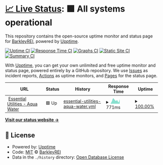 # [📈 Live Status](https://BarkleyREI.github.io/Barkley-upptime): <!--live status--> **🟩 All systems operational**

This repository contains the open-source uptime monitor and status page for [BarkleyREI](http://www.barkleyrei.com/), powered by [Upptime](https://github.com/upptime/upptime).

[![Uptime CI](https://github.com/BarkleyREI/Barkley-upptime/workflows/Uptime%20CI/badge.svg)](https://github.com/BarkleyREI/Barkley-upptime/actions?query=workflow%3A%22Uptime+CI%22)
[![Response Time CI](https://github.com/BarkleyREI/Barkley-upptime/workflows/Response%20Time%20CI/badge.svg)](https://github.com/BarkleyREI/Barkley-upptime/actions?query=workflow%3A%22Response+Time+CI%22)
[![Graphs CI](https://github.com/BarkleyREI/Barkley-upptime/workflows/Graphs%20CI/badge.svg)](https://github.com/BarkleyREI/Barkley-upptime/actions?query=workflow%3A%22Graphs+CI%22)
[![Static Site CI](https://github.com/BarkleyREI/Barkley-upptime/workflows/Static%20Site%20CI/badge.svg)](https://github.com/BarkleyREI/Barkley-upptime/actions?query=workflow%3A%22Static+Site+CI%22)
[![Summary CI](https://github.com/BarkleyREI/Barkley-upptime/workflows/Summary%20CI/badge.svg)](https://github.com/BarkleyREI/Barkley-upptime/actions?query=workflow%3A%22Summary+CI%22)

With [Upptime](https://upptime.js.org), you can get your own unlimited and free uptime monitor and status page, powered entirely by a GitHub repository. We use [Issues](https://github.com/BarkleyREI/Barkley-upptime/issues) as incident reports, [Actions](https://github.com/BarkleyREI/Barkley-upptime/actions) as uptime monitors, and [Pages](https://BarkleyREI.github.io/Barkley-upptime) for the status page.

<!--start: status pages-->
<!-- This summary is generated by Upptime (https://github.com/upptime/upptime) -->
<!-- Do not edit this manually, your changes will be overwritten -->
<!-- prettier-ignore -->
| URL | Status | History | Response Time | Uptime |
| --- | ------ | ------- | ------------- | ------ |
| <img alt="" src="https://icons.duckduckgo.com/ip3/www.aquawater.com.ico" height="13"> [Essential Utilities - Aqua Water](https://www.aquawater.com) | 🟩 Up | [essential-utilities-aqua-water.yml](https://github.com/BarkleyREI/Barkley-upptime/commits/HEAD/history/essential-utilities-aqua-water.yml) | <details><summary><img alt="Response time graph" src="./graphs/essential-utilities-aqua-water/response-time-week.png" height="20"> 771ms</summary><br><a href="https://BarkleyREI.github.io/Barkley-upptime/history/essential-utilities-aqua-water"><img alt="Response time 699" src="https://img.shields.io/endpoint?url=https%3A%2F%2Fraw.githubusercontent.com%2FBarkleyREI%2FBarkley-upptime%2FHEAD%2Fapi%2Fessential-utilities-aqua-water%2Fresponse-time.json"></a><br><a href="https://BarkleyREI.github.io/Barkley-upptime/history/essential-utilities-aqua-water"><img alt="24-hour response time 990" src="https://img.shields.io/endpoint?url=https%3A%2F%2Fraw.githubusercontent.com%2FBarkleyREI%2FBarkley-upptime%2FHEAD%2Fapi%2Fessential-utilities-aqua-water%2Fresponse-time-day.json"></a><br><a href="https://BarkleyREI.github.io/Barkley-upptime/history/essential-utilities-aqua-water"><img alt="7-day response time 771" src="https://img.shields.io/endpoint?url=https%3A%2F%2Fraw.githubusercontent.com%2FBarkleyREI%2FBarkley-upptime%2FHEAD%2Fapi%2Fessential-utilities-aqua-water%2Fresponse-time-week.json"></a><br><a href="https://BarkleyREI.github.io/Barkley-upptime/history/essential-utilities-aqua-water"><img alt="30-day response time 713" src="https://img.shields.io/endpoint?url=https%3A%2F%2Fraw.githubusercontent.com%2FBarkleyREI%2FBarkley-upptime%2FHEAD%2Fapi%2Fessential-utilities-aqua-water%2Fresponse-time-month.json"></a><br><a href="https://BarkleyREI.github.io/Barkley-upptime/history/essential-utilities-aqua-water"><img alt="1-year response time 699" src="https://img.shields.io/endpoint?url=https%3A%2F%2Fraw.githubusercontent.com%2FBarkleyREI%2FBarkley-upptime%2FHEAD%2Fapi%2Fessential-utilities-aqua-water%2Fresponse-time-year.json"></a></details> | <details><summary><a href="https://BarkleyREI.github.io/Barkley-upptime/history/essential-utilities-aqua-water">100.00%</a></summary><a href="https://BarkleyREI.github.io/Barkley-upptime/history/essential-utilities-aqua-water"><img alt="All-time uptime 100.00%" src="https://img.shields.io/endpoint?url=https%3A%2F%2Fraw.githubusercontent.com%2FBarkleyREI%2FBarkley-upptime%2FHEAD%2Fapi%2Fessential-utilities-aqua-water%2Fuptime.json"></a><br><a href="https://BarkleyREI.github.io/Barkley-upptime/history/essential-utilities-aqua-water"><img alt="24-hour uptime 100.00%" src="https://img.shields.io/endpoint?url=https%3A%2F%2Fraw.githubusercontent.com%2FBarkleyREI%2FBarkley-upptime%2FHEAD%2Fapi%2Fessential-utilities-aqua-water%2Fuptime-day.json"></a><br><a href="https://BarkleyREI.github.io/Barkley-upptime/history/essential-utilities-aqua-water"><img alt="7-day uptime 100.00%" src="https://img.shields.io/endpoint?url=https%3A%2F%2Fraw.githubusercontent.com%2FBarkleyREI%2FBarkley-upptime%2FHEAD%2Fapi%2Fessential-utilities-aqua-water%2Fuptime-week.json"></a><br><a href="https://BarkleyREI.github.io/Barkley-upptime/history/essential-utilities-aqua-water"><img alt="30-day uptime 100.00%" src="https://img.shields.io/endpoint?url=https%3A%2F%2Fraw.githubusercontent.com%2FBarkleyREI%2FBarkley-upptime%2FHEAD%2Fapi%2Fessential-utilities-aqua-water%2Fuptime-month.json"></a><br><a href="https://BarkleyREI.github.io/Barkley-upptime/history/essential-utilities-aqua-water"><img alt="1-year uptime 100.00%" src="https://img.shields.io/endpoint?url=https%3A%2F%2Fraw.githubusercontent.com%2FBarkleyREI%2FBarkley-upptime%2FHEAD%2Fapi%2Fessential-utilities-aqua-water%2Fuptime-year.json"></a></details>

<!--end: status pages-->

[**Visit our status website →**](https://BarkleyREI.github.io/Barkley-upptime)

## 📄 License

- Powered by: [Upptime](https://github.com/upptime/upptime)
- Code: [MIT](./LICENSE) © [BarkleyREI](http://www.barkleyrei.com/)
- Data in the `./history` directory: [Open Database License](https://opendatacommons.org/licenses/odbl/1-0/)
